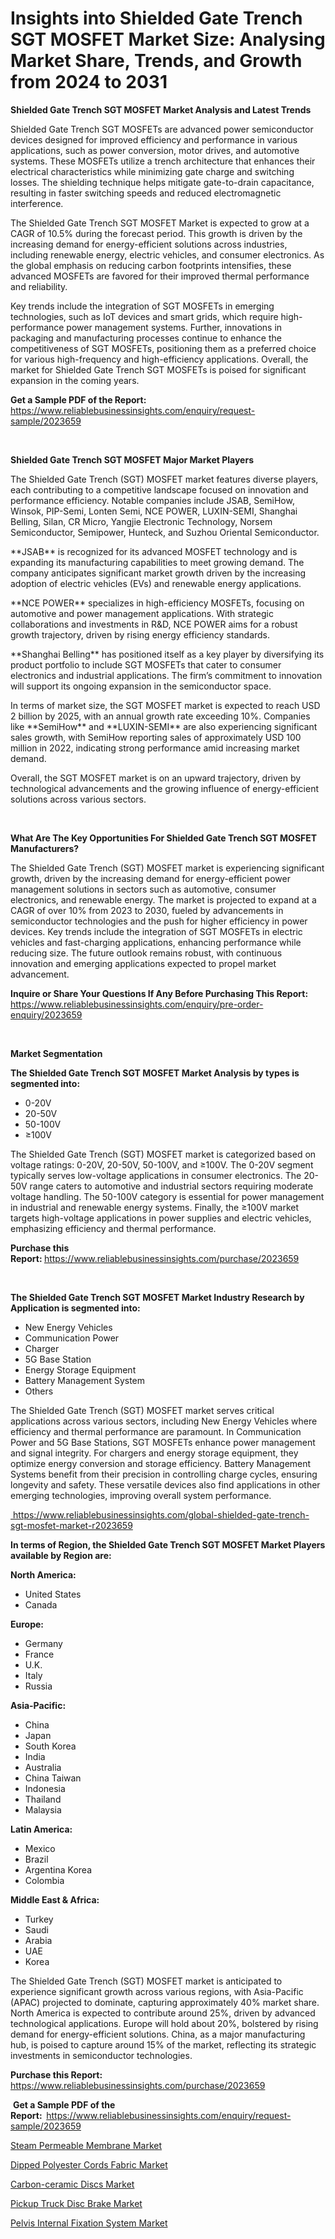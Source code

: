 <p><h1>Insights into Shielded Gate Trench SGT MOSFET Market Size: Analysing Market Share, Trends, and Growth from 2024 to 2031</h1></p><p><strong>Shielded Gate Trench SGT MOSFET Market Analysis and Latest Trends</strong></p>
<p><p>Shielded Gate Trench SGT MOSFETs are advanced power semiconductor devices designed for improved efficiency and performance in various applications, such as power conversion, motor drives, and automotive systems. These MOSFETs utilize a trench architecture that enhances their electrical characteristics while minimizing gate charge and switching losses. The shielding technique helps mitigate gate-to-drain capacitance, resulting in faster switching speeds and reduced electromagnetic interference.</p><p>The Shielded Gate Trench SGT MOSFET Market is expected to grow at a CAGR of 10.5% during the forecast period. This growth is driven by the increasing demand for energy-efficient solutions across industries, including renewable energy, electric vehicles, and consumer electronics. As the global emphasis on reducing carbon footprints intensifies, these advanced MOSFETs are favored for their improved thermal performance and reliability. </p><p>Key trends include the integration of SGT MOSFETs in emerging technologies, such as IoT devices and smart grids, which require high-performance power management systems. Further, innovations in packaging and manufacturing processes continue to enhance the competitiveness of SGT MOSFETs, positioning them as a preferred choice for various high-frequency and high-efficiency applications. Overall, the market for Shielded Gate Trench SGT MOSFETs is poised for significant expansion in the coming years.</p></p>
<p><strong>Get a Sample PDF of the Report:&nbsp;</strong> <a href="https://www.reliablebusinessinsights.com/enquiry/request-sample/2023659?utm_campaign=1571&utm_medium=2&utm_source=Github&utm_content=ia&utm_term=30102024&utm_id=shielded-gate-trench-sgt-mosfet">https://www.reliablebusinessinsights.com/enquiry/request-sample/2023659</a></p>
<p>&nbsp;</p>
<p><strong>Shielded Gate Trench SGT MOSFET Major Market Players</strong></p>
<p><p>The Shielded Gate Trench (SGT) MOSFET market features diverse players, each contributing to a competitive landscape focused on innovation and performance efficiency. Notable companies include JSAB, SemiHow, Winsok, PIP-Semi, Lonten Semi, NCE POWER, LUXIN-SEMI, Shanghai Belling, Silan, CR Micro, Yangjie Electronic Technology, Norsem Semiconductor, Semipower, Hunteck, and Suzhou Oriental Semiconductor.</p><p>**JSAB** is recognized for its advanced MOSFET technology and is expanding its manufacturing capabilities to meet growing demand. The company anticipates significant market growth driven by the increasing adoption of electric vehicles (EVs) and renewable energy applications.</p><p>**NCE POWER** specializes in high-efficiency MOSFETs, focusing on automotive and power management applications. With strategic collaborations and investments in R&D, NCE POWER aims for a robust growth trajectory, driven by rising energy efficiency standards.</p><p>**Shanghai Belling** has positioned itself as a key player by diversifying its product portfolio to include SGT MOSFETs that cater to consumer electronics and industrial applications. The firm’s commitment to innovation will support its ongoing expansion in the semiconductor space.</p><p>In terms of market size, the SGT MOSFET market is expected to reach USD 2 billion by 2025, with an annual growth rate exceeding 10%. Companies like **SemiHow** and **LUXIN-SEMI** are also experiencing significant sales growth, with SemiHow reporting sales of approximately USD 100 million in 2022, indicating strong performance amid increasing market demand.</p><p>Overall, the SGT MOSFET market is on an upward trajectory, driven by technological advancements and the growing influence of energy-efficient solutions across various sectors.</p></p>
<p>&nbsp;</p>
<p><strong>What Are The Key Opportunities For Shielded Gate Trench SGT MOSFET Manufacturers?</strong></p>
<p><p>The Shielded Gate Trench (SGT) MOSFET market is experiencing significant growth, driven by the increasing demand for energy-efficient power management solutions in sectors such as automotive, consumer electronics, and renewable energy. The market is projected to expand at a CAGR of over 10% from 2023 to 2030, fueled by advancements in semiconductor technologies and the push for higher efficiency in power devices. Key trends include the integration of SGT MOSFETs in electric vehicles and fast-charging applications, enhancing performance while reducing size. The future outlook remains robust, with continuous innovation and emerging applications expected to propel market advancement.</p></p>
<p><strong>Inquire or Share Your Questions If Any Before Purchasing This Report:</strong> <a href="https://www.reliablebusinessinsights.com/enquiry/pre-order-enquiry/2023659?utm_campaign=1571&utm_medium=2&utm_source=Github&utm_content=ia&utm_term=30102024&utm_id=shielded-gate-trench-sgt-mosfet">https://www.reliablebusinessinsights.com/enquiry/pre-order-enquiry/2023659</a></p>
<p>&nbsp;</p>
<p><strong>Market Segmentation</strong></p>
<p><strong>The Shielded Gate Trench SGT MOSFET Market Analysis by types is segmented into:</strong></p>
<p><ul><li>0-20V</li><li>20-50V</li><li>50-100V</li><li>≥100V</li></ul></p>
<p><p>The Shielded Gate Trench (SGT) MOSFET market is categorized based on voltage ratings: 0-20V, 20-50V, 50-100V, and ≥100V. The 0-20V segment typically serves low-voltage applications in consumer electronics. The 20-50V range caters to automotive and industrial sectors requiring moderate voltage handling. The 50-100V category is essential for power management in industrial and renewable energy systems. Finally, the ≥100V market targets high-voltage applications in power supplies and electric vehicles, emphasizing efficiency and thermal performance.</p></p>
<p><strong>Purchase this Report:&nbsp;</strong><a href="https://www.reliablebusinessinsights.com/purchase/2023659?utm_campaign=1571&utm_medium=2&utm_source=Github&utm_content=ia&utm_term=30102024&utm_id=shielded-gate-trench-sgt-mosfet">https://www.reliablebusinessinsights.com/purchase/2023659</a></p>
<p>&nbsp;</p>
<p><strong>The Shielded Gate Trench SGT MOSFET Market Industry Research by Application is segmented into:</strong></p>
<p><ul><li>New Energy Vehicles</li><li>Communication Power</li><li>Charger</li><li>5G Base Station</li><li>Energy Storage Equipment</li><li>Battery Management System</li><li>Others</li></ul></p>
<p><p>The Shielded Gate Trench (SGT) MOSFET market serves critical applications across various sectors, including New Energy Vehicles where efficiency and thermal performance are paramount. In Communication Power and 5G Base Stations, SGT MOSFETs enhance power management and signal integrity. For chargers and energy storage equipment, they optimize energy conversion and storage efficiency. Battery Management Systems benefit from their precision in controlling charge cycles, ensuring longevity and safety. These versatile devices also find applications in other emerging technologies, improving overall system performance.</p></p>
<p><a href="https://www.reliablebusinessinsights.com/global-shielded-gate-trench-sgt-mosfet-market-r2023659?utm_campaign=1571&utm_medium=2&utm_source=Github&utm_content=ia&utm_term=30102024&utm_id=shielded-gate-trench-sgt-mosfet">&nbsp;https://www.reliablebusinessinsights.com/global-shielded-gate-trench-sgt-mosfet-market-r2023659</a></p>
<p><strong>In terms of Region, the Shielded Gate Trench SGT MOSFET Market Players available by Region are:</strong></p>
<p>
    <p> <strong> North America: </strong>
        <ul>
            <li>United States</li>
            <li>Canada</li>
        </ul>
        </p> 
    <p> <strong> Europe: </strong>
        <ul>
            <li>Germany</li>
            <li>France</li>
            <li>U.K.</li>
            <li>Italy</li>
            <li>Russia</li>
        </ul>
        </p> 
    <p> <strong> Asia-Pacific: </strong>
        <ul>
            <li>China</li>
            <li>Japan</li>
            <li>South Korea</li>
            <li>India</li>
            <li>Australia</li>
            <li>China Taiwan</li>
            <li>Indonesia</li>
            <li>Thailand</li>
            <li>Malaysia</li>
        </ul>
        </p> 
    <p> <strong> Latin America: </strong>
        <ul>
            <li>Mexico</li>
            <li>Brazil</li>
            <li>Argentina Korea</li>
            <li>Colombia</li>
        </ul>
        </p> 
    <p> <strong> Middle East & Africa: </strong>
        <ul>
            <li>Turkey</li>
            <li>Saudi</li>
            <li>Arabia</li>
            <li>UAE</li>
            <li>Korea</li>
        </ul>
    </p>
    </p>
<p><p>The Shielded Gate Trench (SGT) MOSFET market is anticipated to experience significant growth across various regions, with Asia-Pacific (APAC) projected to dominate, capturing approximately 40% market share. North America is expected to contribute around 25%, driven by advanced technological applications. Europe will hold about 20%, bolstered by rising demand for energy-efficient solutions. China, as a major manufacturing hub, is poised to capture around 15% of the market, reflecting its strategic investments in semiconductor technologies.</p></p>
<p><strong>Purchase this Report: </strong><a href="https://www.reliablebusinessinsights.com/purchase/2023659?utm_campaign=1571&utm_medium=2&utm_source=Github&utm_content=ia&utm_term=30102024&utm_id=shielded-gate-trench-sgt-mosfet">https://www.reliablebusinessinsights.com/purchase/2023659</a></p>
<p>&nbsp;<strong>Get a Sample PDF of the Report:&nbsp;&nbsp;</strong><a href="https://www.reliablebusinessinsights.com/enquiry/request-sample/2023659?utm_campaign=1571&utm_medium=2&utm_source=Github&utm_content=ia&utm_term=30102024&utm_id=shielded-gate-trench-sgt-mosfet">https://www.reliablebusinessinsights.com/enquiry/request-sample/2023659</a></p>
<p><strong></strong></p>
<p><p><a href="https://www.linkedin.com/pulse/regulatory-landscape-its-influence-global-steam-permeable-membrane-c1vpc?utm_campaign=1571&utm_medium=2&utm_source=Github&utm_content=ia&utm_term=30102024&utm_id=shielded-gate-trench-sgt-mosfet">Steam Permeable Membrane Market</a></p><p><a href="https://www.linkedin.com/pulse/dipped-polyester-cords-fabric-market-industry-landscape-growth-bz9rc?utm_campaign=1571&utm_medium=2&utm_source=Github&utm_content=ia&utm_term=30102024&utm_id=shielded-gate-trench-sgt-mosfet">Dipped Polyester Cords Fabric Market</a></p><p><a href="https://www.linkedin.com/pulse/global-perspectives-carbon-ceramic-discs-market-trends-forecast-tucfe?utm_campaign=1571&utm_medium=2&utm_source=Github&utm_content=ia&utm_term=30102024&utm_id=shielded-gate-trench-sgt-mosfet">Carbon-ceramic Discs Market</a></p><p><a href="https://www.linkedin.com/pulse/pickup-truck-disc-brake-market-size-status-forecast-2024-2031-gvtue?utm_campaign=1571&utm_medium=2&utm_source=Github&utm_content=ia&utm_term=30102024&utm_id=shielded-gate-trench-sgt-mosfet">Pickup Truck Disc Brake Market</a></p><p><a href="https://www.linkedin.com/pulse/pelvis-internal-fixation-system-market-analysis-product-segmentation-azsof?utm_campaign=1571&utm_medium=2&utm_source=Github&utm_content=ia&utm_term=30102024&utm_id=shielded-gate-trench-sgt-mosfet">Pelvis Internal Fixation System Market</a></p></p>